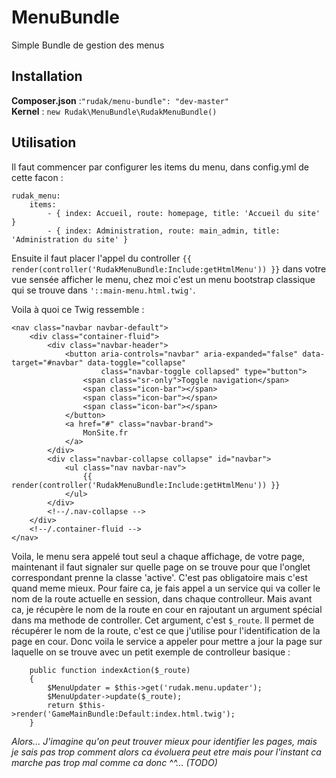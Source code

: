 # MenuBundle
Simple Bundle de gestion des menus


## Installation
**Composer.json** :```"rudak/menu-bundle": "dev-master"```    
**Kernel** : ```new Rudak\MenuBundle\RudakMenuBundle()```

## Utilisation

Il faut commencer par configurer les items du menu, dans config.yml de cette facon :
    
    rudak_menu:
        items:
            - { index: Accueil, route: homepage, title: 'Accueil du site' }
            - { index: Administration, route: main_admin, title: 'Administration du site' }
            
Ensuite il faut placer l'appel du controller ```{{ render(controller('RudakMenuBundle:Include:getHtmlMenu')) }}``` dans votre vue sensée afficher le menu, chez moi c'est un menu bootstrap classique qui se trouve dans ```'::main-menu.html.twig'```. 

Voila à quoi ce Twig ressemble :
    
    <nav class="navbar navbar-default">
        <div class="container-fluid">
            <div class="navbar-header">
                <button aria-controls="navbar" aria-expanded="false" data-target="#navbar" data-toggle="collapse"
                        class="navbar-toggle collapsed" type="button">
                    <span class="sr-only">Toggle navigation</span>
                    <span class="icon-bar"></span>
                    <span class="icon-bar"></span>
                    <span class="icon-bar"></span>
                </button>
                <a href="#" class="navbar-brand">
                    MonSite.fr
                </a>
            </div>
            <div class="navbar-collapse collapse" id="navbar">
                <ul class="nav navbar-nav">
                    {{ render(controller('RudakMenuBundle:Include:getHtmlMenu')) }}
                </ul>    
            </div>
            <!--/.nav-collapse -->
        </div>
        <!--/.container-fluid -->
    </nav>

Voila, le menu sera appelé tout seul a chaque affichage, de votre page, maintenant il faut signaler sur quelle page on se trouve pour que l'onglet correspondant prenne la classe 'active'. C'est pas obligatoire mais c'est quand meme mieux. Pour faire ca, je fais appel a un service qui va coller le nom de la route actuelle en session, dans chaque controlleur. Mais avant ca, je récupère le nom de la route en cour en rajoutant un argument spécial dans ma methode de controller. Cet argument, c'est ```$_route```. Il permet de récupérer le nom de la route, c'est ce que j'utilise pour l'identification de la page en cour. Donc voila le service a appeler pour mettre a jour la page sur laquelle on se trouve avec un petit exemple de controlleur basique :

    	public function indexAction($_route)
    	{
    		$MenuUpdater = $this->get('rudak.menu.updater');
    		$MenuUpdater->update($_route);
    		return $this->render('GameMainBundle:Default:index.html.twig');
    	}
    	
*Alors... J'imagine qu'on peut trouver mieux pour identifier les pages, mais je sais pas trop comment alors ca évoluera peut etre mais pour l'instant ca marche pas trop mal comme ca donc ^^... (TODO)*


    